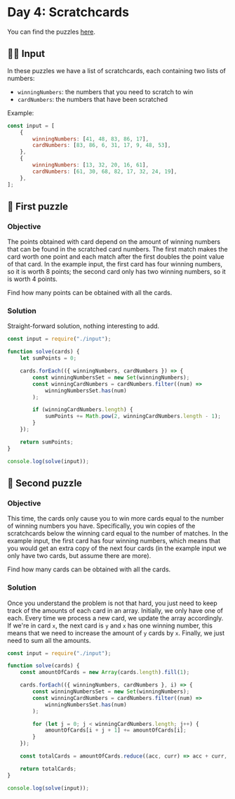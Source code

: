 # Day 4: Scratchcards

You can find the puzzles [here](https://adventofcode.com/2023/day/4).

## ✍🏼 Input

In these puzzles we have a list of scratchcards, each containing two lists of numbers:

-   `winningNumbers`: the numbers that you need to scratch to win
-   `cardNumbers`: the numbers that have been scratched

Example:

```js
const input = [
    {
        winningNumbers: [41, 48, 83, 86, 17],
        cardNumbers: [83, 86, 6, 31, 17, 9, 48, 53],
    },
    {
        winningNumbers: [13, 32, 20, 16, 61],
        cardNumbers: [61, 30, 68, 82, 17, 32, 24, 19],
    },
];
```

## 🧩 First puzzle

### Objective

The points obtained with card depend on the amount of winning numbers that can be found in the scratched card numbers. The first match makes the card worth one point and each match after the first doubles the point value of that card. In the example input, the first card has four winning numbers, so it is worth 8 points; the second card only has two winning numbers, so it is worth 4 points.

Find how many points can be obtained with all the cards.

### Solution

Straight-forward solution, nothing interesting to add.

```js
const input = require("./input");

function solve(cards) {
    let sumPoints = 0;

    cards.forEach(({ winningNumbers, cardNumbers }) => {
        const winningNumbersSet = new Set(winningNumbers);
        const winningCardNumbers = cardNumbers.filter((num) =>
            winningNumbersSet.has(num)
        );

        if (winningCardNumbers.length) {
            sumPoints += Math.pow(2, winningCardNumbers.length - 1);
        }
    });

    return sumPoints;
}

console.log(solve(input));
```

## 🧩 Second puzzle

### Objective

This time, the cards only cause you to win more cards equal to the number of winning numbers you have. Specifically, you win copies of the scratchcards below the winning card equal to the number of matches. In the example input, the first card has four winning numbers, which means that you would get an extra copy of the next four cards (in the example input we only have two cards, but assume there are more).

Find how many cards can be obtained with all the cards.

### Solution

Once you understand the problem is not that hard, you just need to keep track of the amounts of each card in an array. Initially, we only have one of each. Every time we process a new card, we update the array accordingly. If we're in card `x`, the next card is `y` and `x` has one winning number, this means that we need to increase the amount of `y` cards by `x`. Finally, we just need to sum all the amounts.

```js
const input = require("./input");

function solve(cards) {
    const amountOfCards = new Array(cards.length).fill(1);

    cards.forEach(({ winningNumbers, cardNumbers }, i) => {
        const winningNumbersSet = new Set(winningNumbers);
        const winningCardNumbers = cardNumbers.filter((num) =>
            winningNumbersSet.has(num)
        );

        for (let j = 0; j < winningCardNumbers.length; j++) {
            amountOfCards[i + j + 1] += amountOfCards[i];
        }
    });

    const totalCards = amountOfCards.reduce((acc, curr) => acc + curr, 0);

    return totalCards;
}

console.log(solve(input));
```
